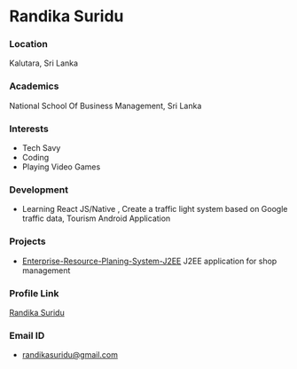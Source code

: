 # Randika Suridu

### Location

Kalutara, Sri Lanka

### Academics

National School Of Business Management, Sri Lanka

### Interests

- Tech Savy
- Coding 
- Playing Video Games

### Development

- Learning React JS/Native , Create a traffic light system based on Google traffic data, Tourism Android Application 

### Projects

- [Enterprise-Resource-Planing-System-J2EE](https://github.com/Randika97/Enterprise-Resource-Planing-System-J2EE) J2EE application for shop management

### Profile Link

[Randika Suridu](https://github.com/Randika97)

### Email ID

- randikasuridu@gmail.com

